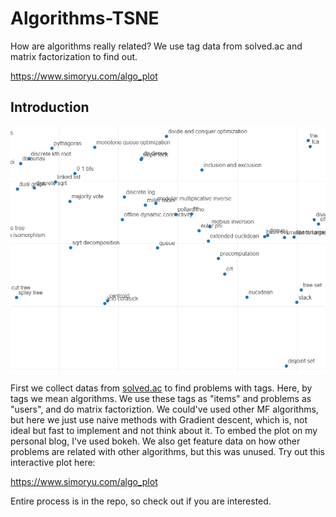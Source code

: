 # Algorithms-TSNE
How are algorithms really related? We use tag data from solved.ac and matrix factorization to find out.

https://www.simoryu.com/algo_plot


## Introduction

![img](img.PNG)

First we collect datas from [solved.ac](https://solved.ac/problems/tags) to find problems with tags. Here, by tags we mean algorithms. We use these tags as "items" and problems as "users", and do matrix factoriztion.
We could've used other MF algorithms, but here we just use naive methods with Gradient descent, which is, not ideal but fast to implement and not think about it.
To embed the plot on my personal blog, I've used bokeh. We also get feature data on how other problems are related with other algorithms, but this was unused.
Try out this interactive plot here:

https://www.simoryu.com/algo_plot

Entire process is in the repo, so check out if you are interested.
